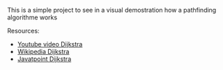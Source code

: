 

This is a simple project to see in a visual demostration how a pathfinding algorithme works













Resources:

- [Youtube video Dijkstra](https://www.youtube.com/watch?v=_B5cx-WD5EA&ab_channel=Glassbyte)
- [Wikipedia Dijkstra](https://es.wikipedia.org/wiki/Algoritmo_de_Dijkstra)
- [Javatpoint Dijkstra](https://www.javatpoint.com/dijkstras-algorithm)